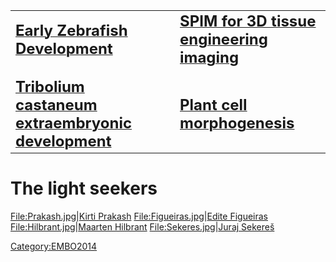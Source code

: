 |                                                                                                                                       |                                                                                                                    |
| ------------------------------------------------------------------------------------------------------------------------------------- | ------------------------------------------------------------------------------------------------------------------ |
| [<span style="font-size:150%">**Early Zebrafish Development**</span>](EarlyZebrafishDevelopment "wikilink")                           | [<span style="font-size:150%">**SPIM for 3D tissue engineering imaging**</span>](3D_Tissue_Engineering "wikilink") |
|                                                                                                                                       |                                                                                                                    |
|                                                                                                                                       |                                                                                                                    |
| [<span style="font-size:150%">**Tribolium castaneum extraembryonic development**</span>](TriboliumExtraembryonicMembranes "wikilink") | [<span style="font-size:150%">**Plant cell morphogenesis**</span>](PlantCellMorphogenesis "wikilink")              |

# The light seekers

<File:Prakash.jpg>|[Kirti Prakash](User:Kirti "wikilink")
<File:Figueiras.jpg>|[Edite Figueiras](User:Edite "wikilink")
<File:Hilbrant.jpg>|[Maarten Hilbrant](User:Maarten "wikilink")
<File:Sekeres.jpg>|[Juraj Sekereš](User:Juraj "wikilink")

[Category:EMBO2014](Category:EMBO2014 "wikilink")
